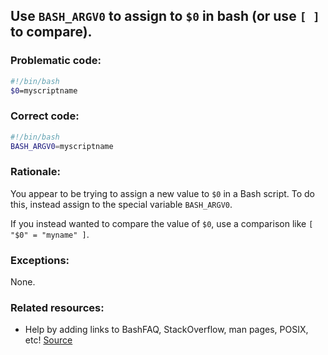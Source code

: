 ## Use `BASH_ARGV0` to assign to `$0` in bash (or use `[ ]` to compare).

### Problematic code:

```sh
#!/bin/bash
$0=myscriptname
```

### Correct code:

```sh
#!/bin/bash
BASH_ARGV0=myscriptname
```

### Rationale:

You appear to be trying to assign a new value to `$0` in a Bash script. To do this, instead assign to the special variable `BASH_ARGV0`.

If you instead wanted to compare the value of `$0`, use a comparison like `[ "$0" = "myname" ]`.

### Exceptions:

None.

### Related resources:

* Help by adding links to BashFAQ, StackOverflow, man pages, POSIX, etc!
[Source](https://github.com/koalaman/shellcheck/wiki/SC2277)

